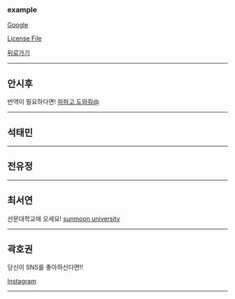 ### example

[Google](https://www.google.com)

[License File](./LICENSE)


[뒤로가기](./README.md)

* * *
## 안시후
번역이 필요하다면!
[파파고 도와줘@](https://papago.naver.com/)
  
_ _ _
## 석태민
  
_ _ _
## 전유정
  
_ _ _
## 최서연
선문대학교에 오세요!
[sunmoon university](https://lily.sunmoon.ac.kr/MainDefault.aspx)  
_ _ _
## 곽호권
당신이 SNS를 좋아하신다면!!

[Instagram](https://www.instagram.com/)   
_ _ _


